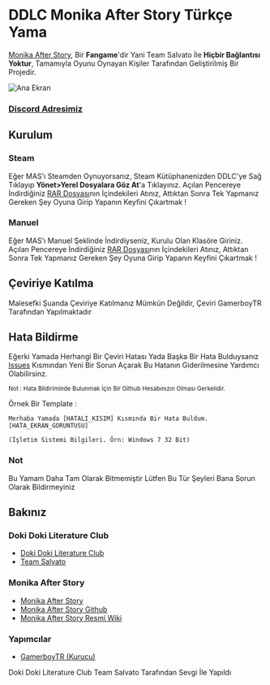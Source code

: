 # DDLC Monika After Story Türkçe Yama

[Monika After Story](https://www.monikaafterstory.com/), Bir **Fangame**'dir Yani Team Salvato İle **Hiçbir Bağlantısı Yoktur**, Tamamıyla Oyunu Oynayan Kişiler Tarafından Geliştirilmiş Bir Projedir.

![Ana Ekran](https://i.hizliresim.com/8pd66ul.jpg)

### [Discord Adresimiz](https://discord.gg/CK25GJnekS)

## Kurulum

### Steam

Eğer MAS'ı Steamden Oynuyorsanız, Steam Kütüphanenizden DDLC'ye Sağ Tıklayıp **Yönet>Yerel Dosyalara Göz At**'a Tıklayınız. Açılan Pencereye İndirdiğiniz [RAR Dosyası](https://github.com/gamerboytr/ddlc-mas-tr-patch/releases)nın İçindekileri Atınız, Attıktan Sonra Tek Yapmanız Gereken Şey Oyuna Girip Yapanın Keyfini Çıkartmak !

### Manuel

Eğer MAS'ı Manuel Şeklinde İndirdiyseniz, Kurulu Olan Klasöre Giriniz. Açılan Pencereye İndirdiğiniz [RAR Dosyası](https://github.com/gamerboytr/ddlc-mas-tr-patch/releases)nın İçindekileri Atınız, Attıktan Sonra Tek Yapmanız Gereken Şey Oyuna Girip Yapanın Keyfini Çıkartmak !

## Çeviriye Katılma

Malesefki Şuanda Çeviriye Katılmanız Mümkün Değildir, Çeviri GamerboyTR Tarafından Yapılmaktadır

## Hata Bildirme

Eğerki Yamada Herhangi Bir Çeviri Hatası Yada Başka Bir Hata Bulduysanız [Issues](https://github.com/gamerboytr/ddlc-mas-tr-patch/issues) Kısmından Yeni Bir Sorun Açarak Bu Hatanın Giderilmesine Yardımcı Olabilirsinz.

<small>Not : Hata Bildiriminde Bulunmak İçin Bir Github Hesabınızın Olması Gerkelidir.</small>

Örnek Bir Template :

```text
Merhaba Yamada [HATALI_KISIM] Kısmında Bir Hata Buldum.
[HATA_EKRAN_GORUNTUSU]

(İşletim Sistemi Bilgileri. Örn: Windows 7 32 Bit)

```

### Not

Bu Yamam Daha Tam Olarak Bitmemiştir Lütfen Bu Tür Şeyleri Bana Sorun Olarak Bildirmeyiniz

## Bakınız

### Doki Doki Literature Club

- [Doki Doki Literature Club](https://ddlc.moe/)
- [Team Salvato](http://teamsalvato.com/)

### Monika After Story

- [Monika After Story](https://www.monikaafterstory.com/)
- [Monika After Story Github](https://github.com/Monika-After-Story/MonikaModDev)
- [Monika After Story Resmi Wiki](https://github.com/Monika-After-Story/MonikaModDev/wiki)

### Yapımcılar

- [GamerboyTR (Kurucu)](https://linktr.ee/GamerboyTR)

Doki Doki Literature Club Team Salvato Tarafından Sevgi İle Yapıldı

